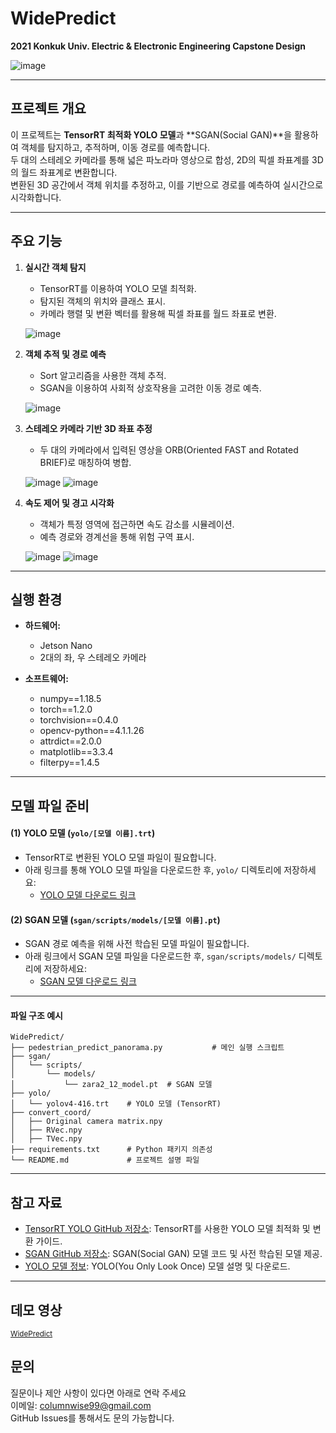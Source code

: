 # WidePredict

**2021 Konkuk Univ. Electric &amp; Electronic Engineering Capstone Design**

![image](https://github.com/user-attachments/assets/567017ba-43ff-4302-ae8b-ed5ed11242e0)

---

## **프로젝트 개요**

이 프로젝트는 **TensorRT 최적화 YOLO 모델**과 **SGAN(Social GAN)**을 활용하여 객체를 탐지하고, 추적하며, 이동 경로를 예측합니다.  
두 대의 스테레오 카메라를 통해 넓은 파노라마 영상으로 합성, 2D의 픽셀 좌표계를 3D의 월드 좌표계로 변환합니다.  
변환된 3D 공간에서 객체 위치를 추정하고, 이를 기반으로 경로를 예측하여 실시간으로 시각화합니다.

---

## **주요 기능**

1. **실시간 객체 탐지**

   - TensorRT를 이용하여 YOLO 모델 최적화.
   - 탐지된 객체의 위치와 클래스 표시.
   - 카메라 행렬 및 변환 벡터를 활용해 픽셀 좌표를 월드 좌표로 변환.

   ![image](https://github.com/user-attachments/assets/e36cbc6c-bf3e-4f3c-aa20-298835aefc23)

2. **객체 추적 및 경로 예측**

   - Sort 알고리즘을 사용한 객체 추적.
   - SGAN을 이용하여 사회적 상호작용을 고려한 이동 경로 예측.

   ![image](https://github.com/user-attachments/assets/2148c3dd-7968-4260-a3cc-7a232c8fcc3b)

3. **스테레오 카메라 기반 3D 좌표 추정**

   - 두 대의 카메라에서 입력된 영상을 ORB(Oriented FAST and Rotated BRIEF)로 매칭하여 병합.

   ![image](https://github.com/user-attachments/assets/0e48a54b-80ba-4574-b621-4af912196cdb)
   ![image](https://github.com/user-attachments/assets/c12af739-6986-4fb1-aec8-ba8469e37dc9)

4. **속도 제어 및 경고 시각화**

   - 객체가 특정 영역에 접근하면 속도 감소를 시뮬레이션.
   - 예측 경로와 경계선을 통해 위험 구역 표시.

   ![image](https://github.com/user-attachments/assets/5b9edafc-d2b3-4bf3-8d29-cbc3666a2100)
   ![image](https://github.com/user-attachments/assets/bbbd7b9e-ce41-48a2-9372-34b090322f40)

---

## **실행 환경**

- **하드웨어:**

  - Jetson Nano
  - 2대의 좌, 우 스테레오 카메라

- **소프트웨어:**
  - numpy==1.18.5
  - torch==1.2.0
  - torchvision==0.4.0
  - opencv-python==4.1.1.26
  - attrdict==2.0.0
  - matplotlib==3.3.4
  - filterpy==1.4.5

---

## **모델 파일 준비**

#### (1) YOLO 모델 (`yolo/[모델 이름].trt`)

- TensorRT로 변환된 YOLO 모델 파일이 필요합니다.
- 아래 링크를 통해 YOLO 모델 파일을 다운로드한 후, `yolo/` 디렉토리에 저장하세요:
  - [YOLO 모델 다운로드 링크](https://example.com/yolo-model)

#### (2) SGAN 모델 (`sgan/scripts/models/[모델 이름].pt`)

- SGAN 경로 예측을 위해 사전 학습된 모델 파일이 필요합니다.
- 아래 링크에서 SGAN 모델 파일을 다운로드한 후, `sgan/scripts/models/` 디렉토리에 저장하세요:
  - [SGAN 모델 다운로드 링크](https://example.com/sgan-model)

---

#### **파일 구조 예시**

```plaintext
WidePredict/
├── pedestrian_predict_panorama.py           # 메인 실행 스크립트
├── sgan/
│   └── scripts/
│       └── models/
│           └── zara2_12_model.pt  # SGAN 모델
├── yolo/
│   └── yolov4-416.trt    # YOLO 모델 (TensorRT)
├── convert_coord/
│   ├── Original camera matrix.npy
│   ├── RVec.npy
│   ├── TVec.npy
├── requirements.txt      # Python 패키지 의존성
└── README.md             # 프로젝트 설명 파일
```

---

## **참고 자료**

- [TensorRT YOLO GitHub 저장소](https://github.com/NVIDIA-AI-IOT/tensorrt_demos): TensorRT를 사용한 YOLO 모델 최적화 및 변환 가이드.
- [SGAN GitHub 저장소](https://github.com/agrimgupta92/sgan): SGAN(Social GAN) 모델 코드 및 사전 학습된 모델 제공.
- [YOLO 모델 정보](https://pjreddie.com/darknet/yolo/): YOLO(You Only Look Once) 모델 설명 및 다운로드.

---

## **데모 영상**

<sup>[WidePredict](https://youtu.be/uzITWY4wk8c)</sup>

## **문의**

질문이나 제안 사항이 있다면 아래로 연락 주세요  
이메일: columnwise99@gmail.com  
GitHub Issues를 통해서도 문의 가능합니다.
